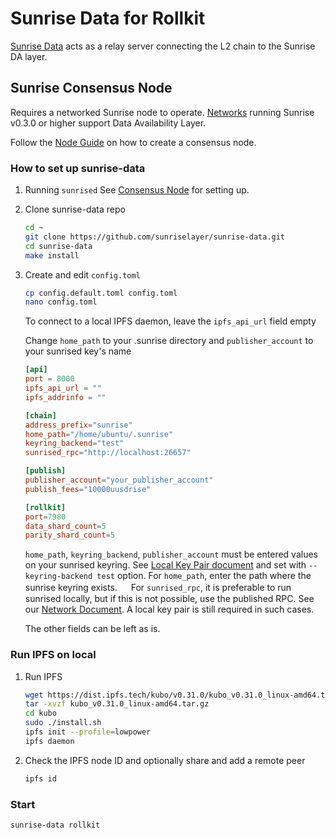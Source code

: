 # Sunrise Data for Rollkit

[Sunrise Data](https://github.com/sunriselayer/sunrise-data) acts as a relay server connecting the L2 chain to the Sunrise DA layer.

## Sunrise Consensus Node

Requires a networked Sunrise node to operate. [Networks](../../../node/networks/README.md) running Sunrise v0.3.0 or higher support Data Availability Layer.

Follow the [Node Guide](../../../node/types/consensus/README.md) on how to create a consensus node.

### How to set up sunrise-data

1. Running `sunrised`
See [Consensus Node](../../node/types/consensus/full-consensus-node.md) for setting up.

1. Clone sunrise-data repo

   ```bash
   cd ~
   git clone https://github.com/sunriselayer/sunrise-data.git
   cd sunrise-data
   make install
   ```

1. Create and edit `config.toml`

   ```bash
   cp config.default.toml config.toml
   nano config.toml
   ```

   To connect to a local IPFS daemon, leave the `ipfs_api_url` field empty

   Change `home_path` to your .sunrise directory and `publisher_account` to your sunrised key's name

   ```toml
   [api]
   port = 8000
   ipfs_api_url = ""
   ipfs_addrinfo = ""

   [chain]
   address_prefix="sunrise"
   home_path="/home/ubuntu/.sunrise"
   keyring_backend="test"
   sunrised_rpc="http://localhost:26657"
   
   [publish]
   publisher_account="your_publisher_account"
   publish_fees="10000uusdrise"

   [rollkit]
   port=7980
   data_shard_count=5
   parity_shard_count=5
   ```

   `home_path`, `keyring_backend`, `publisher_account` must be entered values on your sunrised keyring.
   See [Local Key Pair document](../../../node/types/consensus/full-consensus-node.md#create-or-restore-a-local-key-pair) and set with `--keyring-backend test` option.
   For `home_path`, enter the path where the sunrise keyring exists.
　 
   For `sunrised_rpc`, it is preferable to run sunrised locally, but if this is not possible, use the published RPC. See our [Network Document](../../../node/networks/README.md). A local key pair is still required in such cases.

   The other fields can be left as is.

### Run IPFS on local

1. Run IPFS

   ```bash
   wget https://dist.ipfs.tech/kubo/v0.31.0/kubo_v0.31.0_linux-amd64.tar.gz
   tar -xvzf kubo_v0.31.0_linux-amd64.tar.gz
   cd kubo
   sudo ./install.sh
   ipfs init --profile=lowpower
   ipfs daemon
   ```

1. Check the IPFS node ID and optionally share and add a remote peer

   ```bash
   ipfs id
   ```

### Start

```bash
sunrise-data rollkit
```
